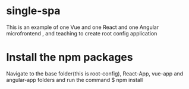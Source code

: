 # single-spa
This is an example of one Vue and one React and one Angular microfrontend , and teaching to create root config application

# Install the npm packages
Navigate to the base folder(this is root-config), React-App, vue-app and angular-app folders and run the command
  $ npm install

